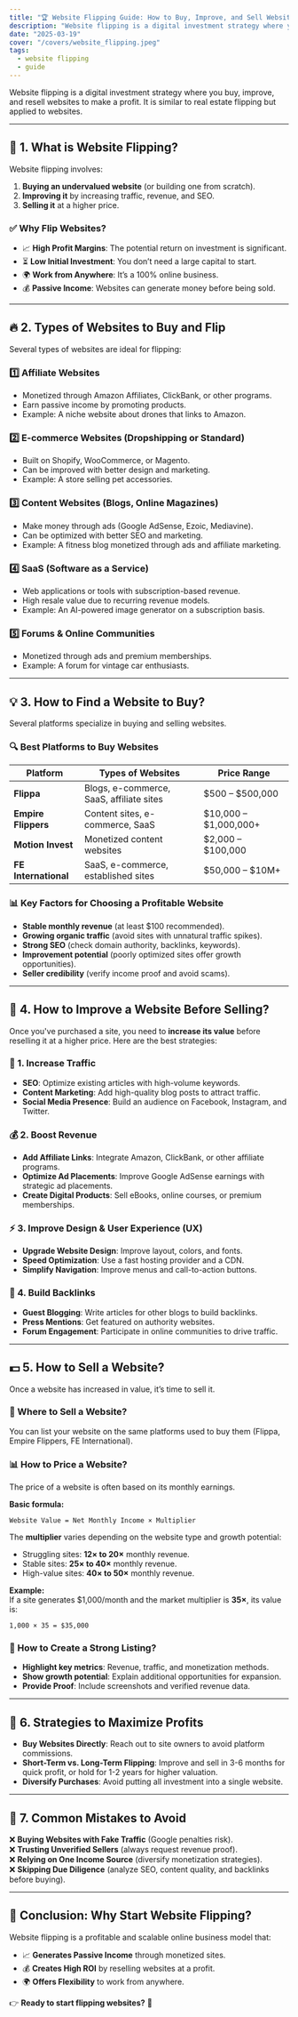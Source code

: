 ```yaml
---
title: "🏆 Website Flipping Guide: How to Buy, Improve, and Sell Websites for Profit "
description: "Website flipping is a digital investment strategy where you buy, improve, and resell websites to make a profit. It is similar to real estate flipping but applied to websites."
date: "2025-03-19"
cover: "/covers/website_flipping.jpeg"
tags:
  - website flipping
  - guide
---
```



Website flipping is a digital investment strategy where you buy, improve, and resell websites to make a profit. It is similar to real estate flipping but applied to websites.

---

## 📌 1. What is Website Flipping?
Website flipping involves:
1. **Buying an undervalued website** (or building one from scratch).
2. **Improving it** by increasing traffic, revenue, and SEO.
3. **Selling it** at a higher price.

### ✅ Why Flip Websites?
- 📈 **High Profit Margins**: The potential return on investment is significant.
- ⏳ **Low Initial Investment**: You don’t need a large capital to start.
- 🌍 **Work from Anywhere**: It’s a 100% online business.
- 💰 **Passive Income**: Websites can generate money before being sold.

---

## 🔥 2. Types of Websites to Buy and Flip
Several types of websites are ideal for flipping:

### 1️⃣ Affiliate Websites
   - Monetized through Amazon Affiliates, ClickBank, or other programs.
   - Earn passive income by promoting products.
   - Example: A niche website about drones that links to Amazon.

### 2️⃣ E-commerce Websites (Dropshipping or Standard)
   - Built on Shopify, WooCommerce, or Magento.
   - Can be improved with better design and marketing.
   - Example: A store selling pet accessories.

### 3️⃣ Content Websites (Blogs, Online Magazines)
   - Make money through ads (Google AdSense, Ezoic, Mediavine).
   - Can be optimized with better SEO and marketing.
   - Example: A fitness blog monetized through ads and affiliate marketing.

### 4️⃣ SaaS (Software as a Service)
   - Web applications or tools with subscription-based revenue.
   - High resale value due to recurring revenue models.
   - Example: An AI-powered image generator on a subscription basis.

### 5️⃣ Forums & Online Communities
   - Monetized through ads and premium memberships.
   - Example: A forum for vintage car enthusiasts.

---

## 💡 3. How to Find a Website to Buy?
Several platforms specialize in buying and selling websites.

### 🔍 Best Platforms to Buy Websites
| Platform | Types of Websites | Price Range |
|----------|-----------------|-------------|
| **Flippa** | Blogs, e-commerce, SaaS, affiliate sites | $500 – $500,000 |
| **Empire Flippers** | Content sites, e-commerce, SaaS | $10,000 – $1,000,000+ |
| **Motion Invest** | Monetized content websites | $2,000 – $100,000 |
| **FE International** | SaaS, e-commerce, established sites | $50,000 – $10M+ |

### 📊 Key Factors for Choosing a Profitable Website
- **Stable monthly revenue** (at least $100 recommended).
- **Growing organic traffic** (avoid sites with unnatural traffic spikes).
- **Strong SEO** (check domain authority, backlinks, keywords).
- **Improvement potential** (poorly optimized sites offer growth opportunities).
- **Seller credibility** (verify income proof and avoid scams).

---

## 🔧 4. How to Improve a Website Before Selling?
Once you've purchased a site, you need to **increase its value** before reselling it at a higher price. Here are the best strategies:

### 🚀 1. Increase Traffic
- **SEO**: Optimize existing articles with high-volume keywords.
- **Content Marketing**: Add high-quality blog posts to attract traffic.
- **Social Media Presence**: Build an audience on Facebook, Instagram, and Twitter.

### 💰 2. Boost Revenue
- **Add Affiliate Links**: Integrate Amazon, ClickBank, or other affiliate programs.
- **Optimize Ad Placements**: Improve Google AdSense earnings with strategic ad placements.
- **Create Digital Products**: Sell eBooks, online courses, or premium memberships.

### ⚡ 3. Improve Design & User Experience (UX)
- **Upgrade Website Design**: Improve layout, colors, and fonts.
- **Speed Optimization**: Use a fast hosting provider and a CDN.
- **Simplify Navigation**: Improve menus and call-to-action buttons.

### 🔗 4. Build Backlinks
- **Guest Blogging**: Write articles for other blogs to build backlinks.
- **Press Mentions**: Get featured on authority websites.
- **Forum Engagement**: Participate in online communities to drive traffic.

---

## 💵 5. How to Sell a Website?
Once a website has increased in value, it’s time to sell it.

### 📍 Where to Sell a Website?
You can list your website on the same platforms used to buy them (Flippa, Empire Flippers, FE International).

### 📊 How to Price a Website?
The price of a website is often based on its monthly earnings.

**Basic formula:**
```
Website Value = Net Monthly Income × Multiplier
```
The **multiplier** varies depending on the website type and growth potential:
- Struggling sites: **12× to 20×** monthly revenue.
- Stable sites: **25× to 40×** monthly revenue.
- High-value sites: **40× to 50×** monthly revenue.

**Example:**  
If a site generates $1,000/month and the market multiplier is **35×**, its value is:
```
1,000 × 35 = $35,000
```

### 📑 How to Create a Strong Listing?
- **Highlight key metrics**: Revenue, traffic, and monetization methods.
- **Show growth potential**: Explain additional opportunities for expansion.
- **Provide Proof**: Include screenshots and verified revenue data.

---

## 🚀 6. Strategies to Maximize Profits
- **Buy Websites Directly**: Reach out to site owners to avoid platform commissions.
- **Short-Term vs. Long-Term Flipping**: Improve and sell in 3-6 months for quick profit, or hold for 1-2 years for higher valuation.
- **Diversify Purchases**: Avoid putting all investment into a single website.

---

## 🎯 7. Common Mistakes to Avoid
❌ **Buying Websites with Fake Traffic** (Google penalties risk).  
❌ **Trusting Unverified Sellers** (always request revenue proof).  
❌ **Relying on One Income Source** (diversify monetization strategies).  
❌ **Skipping Due Diligence** (analyze SEO, content quality, and backlinks before buying).  

---

## 🎯 Conclusion: Why Start Website Flipping?
Website flipping is a profitable and scalable online business model that:
- 📈 **Generates Passive Income** through monetized sites.
- 💰 **Creates High ROI** by reselling websites at a profit.
- 🌍 **Offers Flexibility** to work from anywhere.

👉 **Ready to start flipping websites?** 🚀